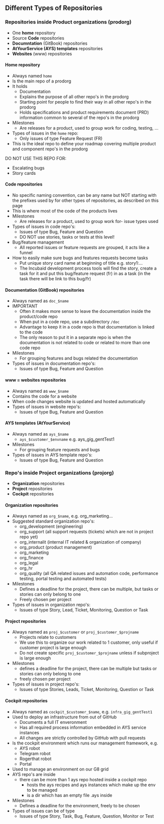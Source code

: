 ## Different Types of Repositories


### Repositories inside Product organizations (prodorg)

- One **home** repository
- Source **Code** repositories
- **Documntation** (GitBook) repositories
- **AtYourService (AYS) templates** repositories
- **Websites** (www) repositories


#### Home repository

- Always named ```home```
- Is the main repo of a prodorg
- It holds 
  - Documentation
  - Explains the purpose of all other repo's in the prodorg
  - Starting point for people to find their way in all other repo's in the prodorg
  - Holds specifications and product requirements document (PRD) information common to several of the repo's in the prodorg
- Milestones
  - Are releases for a product, used to group work for coding, testing, ...
- Types of issues in the ``home`` repo:
  - Only issues of type Feature Request (FR)  
- This is the ideal repo to define your roadmap covering multiple product and component repo's in the prodorg

DO NOT USE THIS REPO FOR:
- Escalating bugs
- Story cards

  
#### Code repositories

- No specific naming convention, can be any name but NOT starting with the prefixes used by for other types of repositories, as described on this page
- This is where most of the code of the products lives
- Milestones
  - Are releases for a product, used to group work for- issue types used
- Types of issues in code repo's:
  - Issues of type Bug, Feature and Question
  - DO NOT use stories, tasks or tests at this level! 
- Bug/feature management
    - All reported issues or feature requests are grouped, it acts like a funnel    
- How to easily make sure bugs and features requests become tasks
  - Put unique story card name at beginning of title e.g. story1:...
  - The Incubaid development process tools will find the story, create a task for it and put this bug/feature request (fr) in as a task (in the task there will be link to this bug/fr) 


#### Documentation (GitBook) repositories

- Always named as ```doc_$name```
- IMPORTANT
  - Often it makes more sense to leave the documentation inside the product/code repo
  - When put in a code repo, use a subdirectory ```/doc```
  - Advantage to keep it in a code repo is that documentation is linked to the code
  - The only reason to put it in a separate repo is when the documentation is not related to code or related to more than one code repo  
- Milestones
  - For grouping features and bugs related the documentation
- Types of issues in documentation repo's:
    - Issues of type Bug, Feature and Question


#### www = websites repositories

- Always named as ```www_$name```
- Contains the code for a website
- When code changes website is updated and hosted automatically
- Types of issues in website repo's:
    - Issues of type Bug, Feature and Question


#### AYS templates (AtYourService)

- Always named as ```ays_$name```
  - ```ays_$customer_$envname``` e.g. ays_gig_gentTest1
- Milestones
  - For grouping feature requests and bugs
- Types of issues in AYS template repo's:
    - Issues of type Bug, Feature and Question


### Repo's inside Project organizations (projorg)

- **Organization** repositories
- **Project** repositories
- **Cockpit** repositories


#### Organization repositories

- Always named as ```org_$name```, e.g. org_marketing...
- Suggested standard organization repo's:
    - org_development (engineering)
    - org_support (all support requests (tickets) which are not in project repo yet)
    - org_internalit (internal IT related & organization of company)
    - org_product (product management)
    - org_marketing
    - org_finance
    - org_legal
    - org_hr 
    - org_quality (all QA related issues and automation code, performance testing, portal testing and automated tests)
- Milestones
  - Defines a deadline for the project, there can be multiple, but tasks or stories can only belong to one
  - Freely chosen per project
- Types of issues in organization repo's:
  - Issues of type Story, Lead, Ticket, Monitoring, Question or Task


#### Project repositories

- Always named as ```proj_$customer``` or ```proj_$customer_$projname```
  - Projects relate to customers
  - We use this to organize our work related to 1 customer, only useful if customer project is large enough
  - Do not create specific ```proj_$customer_$projname``` unless if subproject is large enough
- Milestones
  - defines a deadline for the project, there can be multiple but tasks or stories can only belong to one
  - freely chosen per project
- Types of issues in project repo's:
  - Issues of type Stories, Leads, Ticket, Monitoring, Question or Task


#### Cockpit repositories

- Always named as ```cockpit_$customer_$name```, e.g. ```infra_gig_gentTest1```
- Used to deploy an infrastructure from out of GitHub
  - Documents a full IT enveronment
  - Has all required process information embedded in AYS service instances
  - All changes are strictly controlled by GitHub with pull requests 
- Is the cockpit environment which runs our management framework, e.g.
    - AYS robot
    - Telegram robot
    - Rogerthat robot
    - Portal
- Used to manage an environment on our G8 grid
- AYS repo's are inside
    - there can be more than 1 ays repo hosted inside a cockpit repo 
        - hosts the ays recipes and ays instances which make up the env to be managed
        - is a dir which has an empty file .ays inside 
- Milestones
  - Defines a deadline for the environment, freely to be chosen
- Types of issues can be of type
    - Issues of type Story, Task, Bug, Feature, Question, Monitor or Test